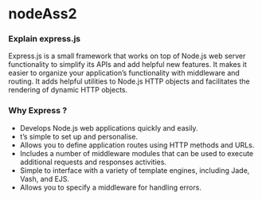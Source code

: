 # nodeAss2

<h3>Explain express.js</h3>
<p>
  Express.js is a small framework that works on top of Node.js web server functionality to simplify its APIs and add helpful new features. It makes it easier to organize your application’s functionality with middleware and routing. It adds helpful utilities to Node.js HTTP objects and facilitates the rendering of dynamic HTTP objects.
</p>
<h3>Why Express ?</h3>
<ul>
  <li>Develops Node.js web applications quickly and easily.</li>
  <li>t’s simple to set up and personalise.</li>
  <li>Allows you to define application routes using HTTP methods and URLs.</li>
  <li>Includes a number of middleware modules that can be used to execute additional requests and responses activities.</li>
  <li>Simple to interface with a variety of template engines, including Jade, Vash, and EJS.</li>
  <li>Allows you to specify a middleware for handling errors.</li>
</ul>
